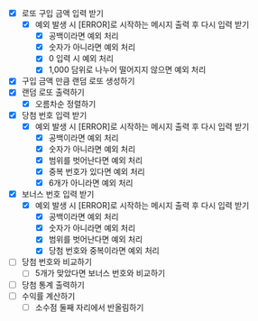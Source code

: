 - [x] 로또 구입 금액 입력 받기
  - [x] 예외 발생 시 [ERROR]로 시작하는 메시지 출력 후 다시 입력 받기 
    - [x] 공백이라면 예외 처리
    - [x] 숫자가 아니라면 예외 처리
    - [x] 0 입력 시 예외 처리
    - [x] 1,000 담위로 나누어 떨어지지 않으면 예외 처리
- [x] 구입 금액 만큼 랜덤 로또 생성하기
- [x] 랜덤 로또 출력하기
  - [x] 오름차순 정렬하기
- [x] 당첨 번호 입력 받기
  - [x] 예외 발생 시 [ERROR]로 시작하는 메시지 출력 후 다시 입력 받기
    - [x] 공백이라면 예외 처리 
    - [x] 숫자가 아니라면 예외 처리
    - [x] 범위를 벗어난다면 예외 처리
    - [x] 중복 번호가 있다면 예외 처리
    - [x] 6개가 아니라면 예외 처리
- [x] 보너스 번호 입력 받기
  - [x] 예외 발생 시 [ERROR]로 시작하는 메시지 출력 후 다시 입력 받기
    - [x] 공백이라면 예외 처리
    - [x] 숫자가 아니라면 예외 처리
    - [x] 범위를 벗어난다면 예외 처리
    - [x] 당첨 번호와 중복이라면 예외 처리
- [ ] 당첨 번호와 비교하기
  - [ ] 5개가 맞았다면 보너스 번호와 비교하기
- [ ] 당첨 통계 출력하기
- [ ] 수익률 계산하기
  - [ ] 소수점 둘째 자리에서 반올림하기
